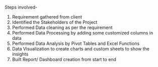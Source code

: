 Steps involved-

1. Requirement gathered from client
2. Identified the Stakeholders of the Project
3. Performed Data cleaning as per the requirement
4. Performed Data Processing by adding some customized columns in data
5. Performed Data Analysis by Pivot Tables and Excel Functions
6. Data Visualization to create charts and custom sheets to show the insights
7. Built Report/ Dashboard creation from start to end
